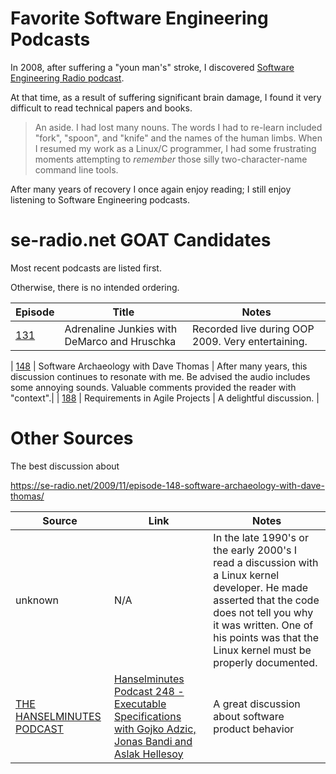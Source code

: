 # Favorite Software Engineering Podcasts #

In 2008, after suffering a "youn man's" stroke, I discovered [Software Engineering Radio podcast](https://se-radio.net/).

At that time, as a result of suffering significant brain damage, I found it very difficult to read technical papers and books.

> An aside.  I had lost many nouns.  The words I had to re-learn included "fork", "spoon", and "knife" and the names of the human limbs.  When I resumed my work as a Linux/C programmer, I had some frustrating moments attempting to *remember* those silly two-character-name command line tools.

After many years of recovery I once again enjoy reading; I still enjoy listening to Software Engineering podcasts.


# se-radio.net GOAT Candidates #
Most recent podcasts are listed first.

Otherwise, there is no intended ordering.

| Episode | Title | Notes |
|---------|-------|-------|
| [131](https://se-radio.net/2009/04/episode-131-adrenaline-junkies-with-demarco-and-hruschka/) | Adrenaline Junkies with DeMarco and Hruschka | Recorded live during OOP 2009.  Very entertaining. |

| [148](https://se-radio.net/2009/11/episode-148-software-archaeology-with-dave-thomas/) | Software Archaeology with Dave Thomas | After many years, this discussion continues to resonate with me.  Be advised the audio includes some annoying sounds. Valuable comments provided the reader with "context".|
| [188](https://se-radio.net/2012/09/episode-188-requirements-in-agile-projects/) | Requirements in Agile Projects | A delightful discussion. |

# Other Sources #
The best discussion about 


https://se-radio.net/2009/11/episode-148-software-archaeology-with-dave-thomas/


| Source | Link | Notes |
|--------|------|-------|
| unknown | N/A | In the late 1990's or the early 2000's I read a discussion with a Linux kernel developer.  He made asserted that the code does not tell you why it was written.  One of his points was that the Linux kernel must be properly documented. |
| [THE HANSELMINUTES PODCAST](https://www.hanselminutes.com/) | [Hanselminutes Podcast 248 - Executable Specifications with Gojko Adzic, Jonas Bandi and Aslak Hellesoy](https://www.hanselman.com/blog/hanselminutes-podcast-248-executable-specifications-with-gojko-adzic-jonas-bandi-and-aslak-hellesoy) | A great discussion about software product behavior |

